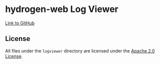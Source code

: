 # hydrogen-web Log Viewer

[Link to GitHub](https://github.com/vector-im/hydrogen-web)

## License

All files under the `logviewer` directory are licensed under the [Apache 2.0 License](https://github.com/vector-im/hydrogen-web/blob/master/LICENSE).
